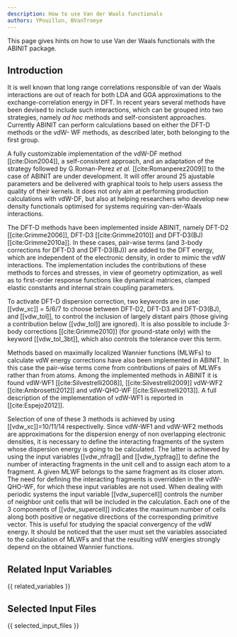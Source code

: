 ```yaml
---
description: How to use Van der Waals functionals
authors: YPouillon, BVanTroeye
---
```


This page gives hints on how to use Van der Waals functionals with the ABINIT package.

## Introduction

It is well known that long range correlations responsible of van der Waals
interactions are out of reach for both LDA and GGA approximations to the
exchange-correlation energy in DFT. In recent years several methods have been
devised to include such interactions, which can be grouped into two
strategies, namely _ad hoc_ methods and self-consistent approaches. Currently
ABINIT can perform calculations based on either the DFT-D methods or the vdW-
WF methods, as described later, both belonging to the first group.

A fully customizable implementation of the vdW-DF method [[cite:Dion2004]], a
self-consistent approach, and an adaptation of the strategy followed by
G.Roman-Perez _et al._ [[cite:Romanperez2009]] to the case of ABINIT are under
development. It will offer around 25 ajustable parameters and be delivered
with graphical tools to help users assess the quality of their kernels. It
does not only aim at performing production calculations with vdW-DF, but also
at helping researchers who develop new density functionals optimised for
systems requiring van-der-Waals interactions.

The DFT-D methods have been implemented inside ABINIT, namely DFT-D2
[[cite:Grimme2006]], DFT-D3 [[cite:Grimme2010]] and DFT-D3(BJ)
[[cite:Grimme2010a]]. In these cases, pair-wise terms (and 3-body corrections
for DFT-D3 and DFT-D3(BJ)) are added to the DFT energy, which are independent
of the electronic density, in order to mimic the vdW interactions. The
implementation includes the contributions of these methods to forces and
stresses, in view of geometry optimization, as well as to first-order response
functions like dynamical matrices, clamped elastic constants and internal
strain coupling parameters.

To activate DFT-D dispersion correction, two keywords are in use: [[vdw_xc]] =
5/6/7 to choose between DFT-D2, DFT-D3 and DFT-D3(BJ), and [[vdw_tol]], to
control the inclusion of largely distant pairs (those giving a contribution
below [[vdw_tol]] are ignored). It is also possible to include 3-body
corrections [[cite:Grimme2010]] (for ground-state only) with the keyword
[[vdw_tol_3bt]], which also controls the tolerance over this term.

Methods based on maximally localized Wannier functions (MLWFs) to calculate
vdW energy corrections have also been implemented in ABINIT. In this case the
pair-wise terms come from contributions of pairs of MLWFs rather than from
atoms. Among the implemented methods in ABINIT it is found vdW-WF1
[[cite:Silvestrelli2008]], [[cite:Silvestrelli2009]] vdW-WF2
[[cite:Ambrosetti2012]] and vdW-QHO-WF [[cite:Silvestrelli2013]]. A full
description of the implementation of vdW-WF1 is reported in
[[cite:Espejo2012]].

Selection of one of these 3 methods is achieved by using [[vdw_xc]]=10/11/14
respectivelly. Since vdW-WF1 and vdW-WF2 methods are approximations for the
dispersion energy of non overlapping electronic densities, it is necessary to
define the interacting fragments of the system whose dispersion energy is
going to be calculated. The latter is achieved by using the input variables
[[vdw_nfrag]] and [[vdw_typfrag]] to define the number of interacting
fragments in the unit cell and to assign each atom to a fragment. A given MLWF
belongs to the same fragment as its closer atom. The need for defining the
interacting fragments is overridden in the vdW-QHO-WF, for which these input
variables are not used. When dealing with periodic systems the input variable
[[vdw_supercell]] controls the number of neighbor unit cells that will be
included in the calculation. Each one of the 3 components of [[vdw_supercell]]
indicates the maximum number of cells along both positive or negative
directions of the corresponding primitive vector. This is useful for studying
the spacial convergency of the vdW energy. It should be noticed that the user
must set the variables associated to the calculation of MLWFs and that the
resulting vdW energies strongly depend on the obtained Wannier functions.



## Related Input Variables

{{ related_variables }}

## Selected Input Files

{{ selected_input_files }}

